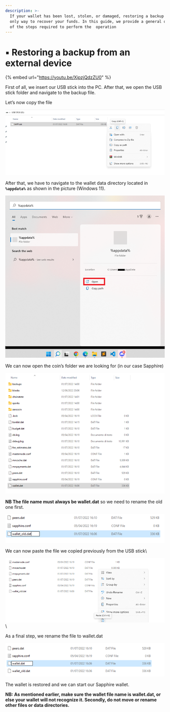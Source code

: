```yaml
---
description: >-
  If your wallet has been lost, stolen, or damaged, restoring a backup is the
  only way to recover your funds. In this guide, we provide a general overview
  of the steps required to perform the  operation
---
```


# ▪ Restoring a backup from an external device

{% embed url="https://youtu.be/XipzjQdzZU0" %}

First of all, we insert our USB stick into the PC. After that, we open the USB stick folder and navigate to the backup file.

Let’s now copy the file

![](<../../.gitbook/assets/0 (2)>)

After that, we have to navigate to the wallet data directory located in **`%appdata%`** as shown in the picture (Windows 11).

![](<../../.gitbook/assets/1 (3)>)

We can now open the coin’s folder we are looking for (in our case Sapphire)

![](../../.gitbook/assets/2)

**NB The file name must always be wallet.dat** so we need to rename the old one first.

![](<../../.gitbook/assets/3 (1)>)

We can now paste the file we copied previously from the USB stick\


![](<../../.gitbook/assets/4 (3)>)\


As a final step, we rename the file to wallet.dat

![](<../../.gitbook/assets/5 (2)>)

The wallet is restored and we can start our Sapphire wallet.

**NB: As mentioned earlier, make sure the wallet file name is wallet.dat, or else your wallet will not recognize it. Secondly, do not move or rename other files or data directories.**
